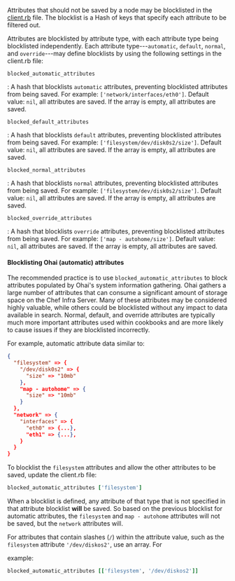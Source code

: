 Attributes that should not be saved by a node may be blocklisted in the [client.rb](/config_rb_client/) file. The blocklist is a Hash of keys that specify each attribute to be filtered out.

Attributes are blocklisted by attribute type, with each attribute type being blocklisted independently. Each attribute type---`automatic`, `default`, `normal`, and `override`---may define blocklists by using the following settings in the client.rb file:

`blocked_automatic_attributes`

: A hash that blocklists `automatic` attributes, preventing blocklisted attributes from being saved. For example: `['network/interfaces/eth0']`. Default value: `nil`, all attributes are saved. If the array is empty, all attributes are saved.

`blocked_default_attributes`

: A hash that blocklists `default` attributes, preventing blocklisted attributes from being saved. For example: `['filesystem/dev/disk0s2/size']`. Default value: `nil`, all attributes are saved. If the array is empty, all attributes are saved.

`blocked_normal_attributes`

: A hash that blocklists `normal` attributes, preventing blocklisted attributes from being saved. For example: `['filesystem/dev/disk0s2/size']`. Default value: `nil`, all attributes are saved. If the array is empty, all attributes are saved.

`blocked_override_attributes`

: A hash that blocklists `override` attributes, preventing blocklisted attributes from being saved. For example: `['map - autohome/size']`. Default value: `nil`, all attributes are saved. If the array is empty, all attributes are saved.

<!-- markdownlint-disable-file MD033 -->

#### Blocklisting Ohai (automatic) attributes

The recommended practice is to use `blocked_automatic_attributes` to block attributes populated by Ohai's system information gathering. Ohai gathers a large number of attributes that can consume a significant amount of storage space on the Chef Infra Server. Many of these attributes may be considered highly valuable, while others could be blocklisted without any impact to data available in search. Normal, default, and override attributes are typically much more important attributes used within cookbooks and are more likely to cause issues if they are blocklisted incorrectly.

For example, automatic attribute data similar to:

```json
{
  "filesystem" => {
    "/dev/disk0s2" => {
      "size" => "10mb"
    },
    "map - autohome" => {
      "size" => "10mb"
    }
  },
  "network" => {
    "interfaces" => {
      "eth0" => {...},
      "eth1" => {...},
    }
  }
}
```

To blocklist the `filesystem` attributes and allow the other attributes to be saved, update the client.rb file:

```ruby
blocked_automatic_attributes ['filesystem']
```

When a blocklist is defined, any attribute of that type that is not specified in that attribute blocklist **will** be saved. So based on the previous blocklist for automatic attributes, the `filesystem` and `map - autohome` attributes will not be saved, but the `network` attributes will.

For attributes that contain slashes (`/`) within the attribute value, such as the `filesystem` attribute `'/dev/diskos2'`, use an array. For

example:

```ruby
blocked_automatic_attributes [['filesystem', '/dev/diskos2']]
```
